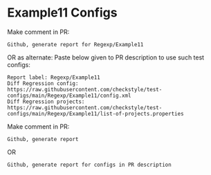 # Example11 Configs
Make comment in PR:
```
Github, generate report for Regexp/Example11
```
OR as alternate:
Paste below given to PR description to use such test configs:
```
Report label: Regexp/Example11
Diff Regression config: https://raw.githubusercontent.com/checkstyle/test-configs/main/Regexp/Example11/config.xml
Diff Regression projects: https://raw.githubusercontent.com/checkstyle/test-configs/main/Regexp/Example11/list-of-projects.properties
```
Make comment in PR:
```
Github, generate report
```
OR
```
Github, generate report for configs in PR description
```
